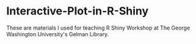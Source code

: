 # Interactive-Plot-in-R-Shiny

These are materials I used for teaching R Shiny Workshop at The George Washington University's Gelman Library.
